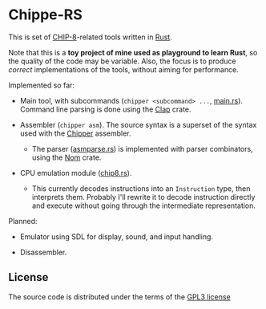 Chippe-RS
=========

This is set of [CHIP-8](https://en.wikipedia.org/wiki/CHIP-8)-related tools
written in [Rust](https://www.rust-lang.org/).

Note that this is a **toy project of mine used as playground to learn Rust**,
so the quality of the code may be variable. Also, the focus is to produce
*correct* implementations of the tools, without aiming for performance.

Implemented so far:

* Main tool, with subcommands (`chipper <subcommand> ...`,
  [main.rs](src/main.rs)). Command line parsing is done using the
  [Clap](https://docs.rs/clap/) crate.

* Assembler (`chipper asm`). The source syntax is a superset of the syntax
  used with the [Chipper](http://www.hpcalc.org/details/6735) assembler.

  - The parser ([asmparse.rs](src/asmparse.rs)) is implemented with parser
    combinators, using the [Nom](http://rust.unhandledexpression.com/nom/)
    crate.

* CPU emulation module ([chip8.rs](src/chip8.rs)).

  - This currently decodes instructions into an `Instruction` type, then
    interprets them. Probably I'll rewrite it to decode instruction directly
    and execute without going through the intermediate representation.

Planned:

* Emulator using SDL for display, sound, and input handling.

* Disassembler.


License
-------

The source code is distributed under the terms of the [GPL3
license](https://www.gnu.org/licenses/gpl-3.0.en.html)

